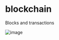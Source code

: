 # blockchain

Blocks and transactions

![image](https://user-images.githubusercontent.com/72470330/144079094-deb3d591-76a7-4490-8735-e4d8aa5ffef6.png)

